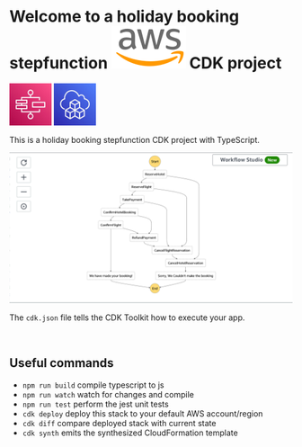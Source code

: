 # Welcome to a holiday booking stepfunction <img src="assets/svg/aws.svg"/> CDK project

<img src="assets/svg/stepfunction.svg" height="75px" />
<img src="assets/svg/cdk.svg" height="75px" />

<br />

This is a holiday booking stepfunction CDK project with TypeScript.

<img src="assets/img/workflow.png" />

<br/>

The `cdk.json` file tells the CDK Toolkit how to execute your app.

<br/>

## Useful commands

- `npm run build` compile typescript to js
- `npm run watch` watch for changes and compile
- `npm run test` perform the jest unit tests
- `cdk deploy` deploy this stack to your default AWS account/region
- `cdk diff` compare deployed stack with current state
- `cdk synth` emits the synthesized CloudFormation template
